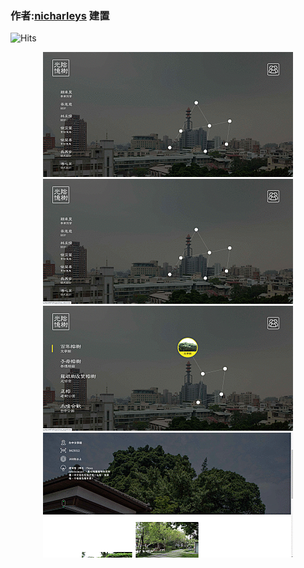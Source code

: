 ### 作者:[nicharleys](https://github.com/nicharleys) 建置

<img src="https://hits.seeyoufarm.com/api/count/incr/badge.svg?url=https://github.com/nicharleys/OldTree-RWD-Web" alt="Hits" data-canonical-src="https://hits.seeyoufarm.com/api/count/incr/badge.svg?url=https://github.com/nicharleys/OldTree-RWD-Web" style="max-width:100%;"></a> 

<div align="center">
   <img src="https://github.com/nicharleys/OldTree-RWD-Web/blob/main/Gif/freegifmaker.me_2h4St.gif"  width="400" height="200" "  />
   <img src="https://github.com/nicharleys/OldTree-RWD-Web/blob/main/Gif/freegifmaker.me_2h4Sx.gif"  width="400" height="200" " />  <br> 
   <img src="https://github.com/nicharleys/OldTree-RWD-Web/blob/main/Gif/freegifmaker.me_2h4Sy.gif"  width="400" height="200" " />  
   <img src="https://github.com/nicharleys/OldTree-RWD-Web/blob/main/Gif/freegifmaker.me_2h4SA.gif"  width="400" height="200" " />  
</div>
